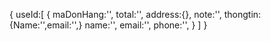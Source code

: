 
{
    useId:[
        {
            maDonHang:'',
            total:'',
            address:{},
            note:'',
            thongtin:{Name:'',email:'',}
            name:'',
            email:'',
            phone:'',
        }
    ]
}